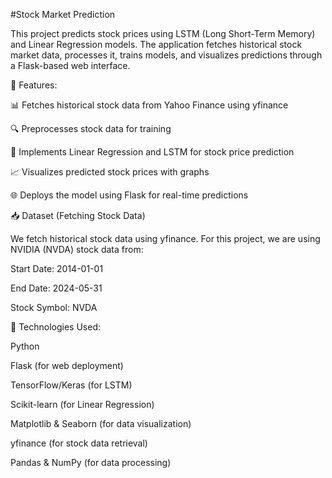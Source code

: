 #Stock Market Prediction

This project predicts stock prices using LSTM (Long Short-Term Memory) and Linear Regression models. The application fetches historical stock market data, processes it, trains models, and visualizes predictions through a Flask-based web interface.


📌 Features:


📊 Fetches historical stock data from Yahoo Finance using yfinance

🔍 Preprocesses stock data for training

🧠 Implements Linear Regression and LSTM for stock price prediction

📈 Visualizes predicted stock prices with graphs

🌐 Deploys the model using Flask for real-time predictions


📥 Dataset (Fetching Stock Data)


We fetch historical stock data using yfinance. For this project, we are using NVIDIA (NVDA) stock data from:


Start Date: 2014-01-01

End Date: 2024-05-31

Stock Symbol: NVDA


🚀 Technologies Used:


Python

Flask (for web deployment)

TensorFlow/Keras (for LSTM)

Scikit-learn (for Linear Regression)

Matplotlib & Seaborn (for data visualization)

yfinance (for stock data retrieval)

Pandas & NumPy (for data processing)
